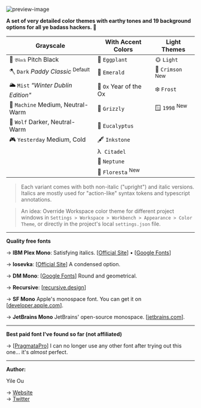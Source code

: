 ![preview-image](https://raw.githubusercontent.com/troydraws/paddy-color-theme/master/paddy-color-theme-preview.gif)

**A set of very detailed color themes with earthy tones and 19 background options for all ye badass hackers. 🍁**

| Grayscale                                   | With Accent Colors          | Light Themes               |
| ------------------------------------------- | --------------------------- | -------------------------- |
| 🚧 `𝔅𝔩𝔞𝔠𝔨` Pitch Black                       | 🍆 `Eggplant`                | 🌞 `Light`                  |
| 🪓 `Dark` *Paddy Classic* <sup>Default</sup> | 🌲 `Emerald`                 | 💋 `Crimson` <sup>New</sup> |
| 🌥 `Mist` *"Winter Dublin Edition"*          | 🧧 `Ox` Year of the Ox       | ❄️ `Frost`                  |
| 🤖 `Machine` Medium, Neutral-Warm            | 🐻 `Grizzly`                 | 🪟 `1998` <sup>New</sup>    |
| 🐺 `Wolf` Darker, Neutral-Warm               | 🌿 `Eucalyptus`              |                            |
| 🎮 `Yesterday` Medium, Cold                  | 🖋 `Inkstone`                |                            |
|                                             | λ&nbsp;  `Citadel`          |                            |
|                                             | 🔵 `Neptune`                 |                            |
|                                             | 🌸 `Floresta` <sup>New</sup> |                            |

&NewLine;

> Each variant comes with both non-italic ("upright") and italic versions. Italics are mostly used for "action-like" syntax tokens and typescript annotations.


> An idea: Override Workspace color theme for different project windows in `Settings > Workspace > Workbench > Appearance > Color Theme`, or directly in the project's local `settings.json` file.

---

**Quality free fonts**

→ **IBM Plex Mono**: Satisfying italics. [[Official Site](https://www.ibm.com/plex/)] • [[Google Fonts](https://fonts.google.com/specimen/IBM+Plex+Mono)]  

→ **Iosevka**: [[Official Site](https://typeof.net/Iosevka/)] A condensed option.

→ **DM Mono**: [[Google Fonts](https://fonts.google.com/specimen/DM+Mono)] Round and geometrical.

→ **Recursive**: [[recursive.design](https://www.recursive.design/)] 

→ **SF Mono** Apple's monospace font. You can get it on [[developer.apple.com](https://developer.apple.com/fonts/)].  

→ **JetBrains Mono** JetBrains' open-source monospace. [[jetbrains.com](https://www.jetbrains.com/lp/mono/)]. 

---

**Best paid font I've found so far (not affiliated)**

→ [[PragmataPro](https://fsd.it/shop/fonts/pragmatapro/)] I can no longer use any other font after trying out this one... it's *almost* perfect.

---

**Author:**  

Yile Ou  

→ [Website](https://yile.art/)<br />
→ [Twitter](https://twitter.com/yile_art)